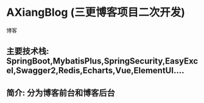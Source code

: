 # AXiangBlog (三更博客项目二次开发)
博客
## 主要技术栈: SpringBoot,MybatisPlus,SpringSecurity,EasyExcel,Swagger2,Redis,Echarts,Vue,ElementUI....
## 简介: 分为博客前台和博客后台
